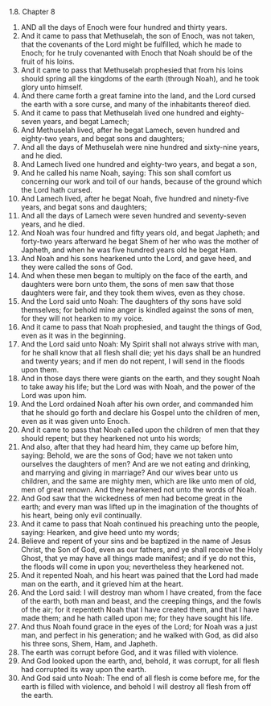 1.8. Chapter 8
1. AND all the days of Enoch were four hundred and thirty years.
2. And it came to pass that Methuselah, the son of Enoch, was not taken, that the covenants of the Lord might be fulfilled, which he made to Enoch; for he truly covenanted with Enoch that Noah should be of the fruit of his loins.
3. And it came to pass that Methuselah prophesied that from his loins should spring all the kingdoms of the earth (through Noah), and he took glory unto himself.
4. And there came forth a great famine into the land, and the Lord cursed the earth with a sore curse, and many of the inhabitants thereof died.
5. And it came to pass that Methuselah lived one hundred and eighty-seven years, and begat Lamech;
6. And Methuselah lived, after he begat Lamech, seven hundred and eighty-two years, and begat sons and daughters;
7. And all the days of Methuselah were nine hundred and sixty-nine years, and he died.
8. And Lamech lived one hundred and eighty-two years, and begat a son,
9. And he called his name Noah, saying: This son shall comfort us concerning our work and toil of our hands, because of the ground which the Lord hath cursed.
10. And Lamech lived, after he begat Noah, five hundred and ninety-five years, and begat sons and daughters;
11. And all the days of Lamech were seven hundred and seventy-seven years, and he died.
12. And Noah was four hundred and fifty years old, and begat Japheth; and forty-two years afterward he begat Shem of her who was the mother of Japheth, and when he was five hundred years old he begat Ham.
13. And Noah and his sons hearkened unto the Lord, and gave heed, and they were called the sons of God.
14. And when these men began to multiply on the face of the earth, and daughters were born unto them, the sons of men saw that those daughters were fair, and they took them wives, even as they chose.
15. And the Lord said unto Noah: The daughters of thy sons have sold themselves; for behold mine anger is kindled against the sons of men, for they will not hearken to my voice.
16. And it came to pass that Noah prophesied, and taught the things of God, even as it was in the beginning.
17. And the Lord said unto Noah: My Spirit shall not always strive with man, for he shall know that all flesh shall die; yet his days shall be an hundred and twenty years; and if men do not repent, I will send in the floods upon them.
18. And in those days there were giants on the earth, and they sought Noah to take away his life; but the Lord was with Noah, and the power of the Lord was upon him.
19. And the Lord ordained Noah after his own order, and commanded him that he should go forth and declare his Gospel unto the children of men, even as it was given unto Enoch.
20. And it came to pass that Noah called upon the children of men that they should repent; but they hearkened not unto his words;
21. And also, after that they had heard him, they came up before him, saying: Behold, we are the sons of God; have we not taken unto ourselves the daughters of men? And are we not eating and drinking, and marrying and giving in marriage? And our wives bear unto us children, and the same are mighty men, which are like unto men of old, men of great renown. And they hearkened not unto the words of Noah.
22. And God saw that the wickedness of men had become great in the earth; and every man was lifted up in the imagination of the thoughts of his heart, being only evil continually.
23. And it came to pass that Noah continued his preaching unto the people, saying: Hearken, and give heed unto my words;
24. Believe and repent of your sins and be baptized in the name of Jesus Christ, the Son of God, even as our fathers, and ye shall receive the Holy Ghost, that ye may have all things made manifest; and if ye do not this, the floods will come in upon you; nevertheless they hearkened not.
25. And it repented Noah, and his heart was pained that the Lord had made man on the earth, and it grieved him at the heart.
26. And the Lord said: I will destroy man whom I have created, from the face of the earth, both man and beast, and the creeping things, and the fowls of the air; for it repenteth Noah that I have created them, and that I have made them; and he hath called upon me; for they have sought his life.
27. And thus Noah found grace in the eyes of the Lord; for Noah was a just man, and perfect in his generation; and he walked with God, as did also his three sons, Shem, Ham, and Japheth.
28. The earth was corrupt before God, and it was filled with violence.
29. And God looked upon the earth, and, behold, it was corrupt, for all flesh had corrupted its way upon the earth.
30. And God said unto Noah: The end of all flesh is come before me, for the earth is filled with violence, and behold I will destroy all flesh from off the earth.

